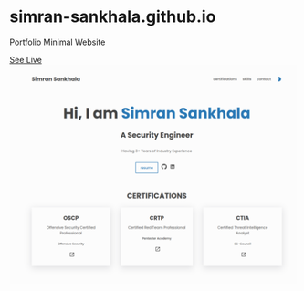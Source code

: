 # simran-sankhala.github.io
Portfolio Minimal Website

[See Live](https://simransankhala.live)
![](gh=page.png)
